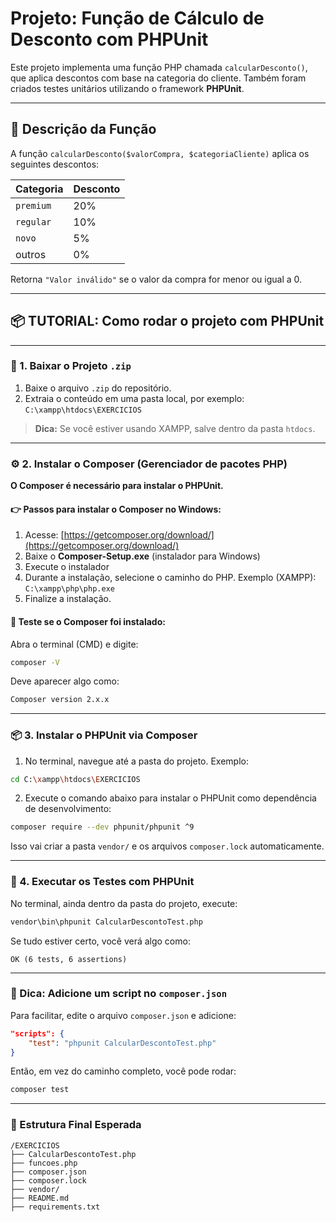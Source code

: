 # Projeto: Função de Cálculo de Desconto com PHPUnit

Este projeto implementa uma função PHP chamada `calcularDesconto()`, que aplica descontos com base na categoria do cliente. Também foram criados testes unitários utilizando o framework **PHPUnit**.

---

## 🧮 Descrição da Função

A função `calcularDesconto($valorCompra, $categoriaCliente)` aplica os seguintes descontos:

| Categoria | Desconto |
|-----------|----------|
| `premium` | 20%      |
| `regular` | 10%      |
| `novo`    | 5%       |
| outros    | 0%       |

Retorna `"Valor inválido"` se o valor da compra for menor ou igual a 0.

---

## 📦 **TUTORIAL: Como rodar o projeto com PHPUnit**

---

### 🔻 1. Baixar o Projeto `.zip`

1. Baixe o arquivo `.zip` do repositório.
2. Extraia o conteúdo em uma pasta local, por exemplo:
   `C:\xampp\htdocs\EXERCICIOS`

> **Dica:** Se você estiver usando XAMPP, salve dentro da pasta `htdocs`.

---

### ⚙️ 2. Instalar o Composer (Gerenciador de pacotes PHP)

**O Composer é necessário para instalar o PHPUnit.**

#### 👉 Passos para instalar o Composer no Windows:

1. Acesse: [https://getcomposer.org/download/](https://getcomposer.org/download/)
2. Baixe o **Composer-Setup.exe** (instalador para Windows)
3. Execute o instalador
4. Durante a instalação, selecione o caminho do PHP.
   Exemplo (XAMPP):
   `C:\xampp\php\php.exe`
5. Finalize a instalação.

#### 🧪 Teste se o Composer foi instalado:

Abra o terminal (CMD) e digite:

```bash
composer -V
```

Deve aparecer algo como:

```bash
Composer version 2.x.x
```

---

### 📦 3. Instalar o PHPUnit via Composer

1. No terminal, navegue até a pasta do projeto.
   Exemplo:

```bash
cd C:\xampp\htdocs\EXERCICIOS
```

2. Execute o comando abaixo para instalar o PHPUnit como dependência de desenvolvimento:

```bash
composer require --dev phpunit/phpunit ^9
```

Isso vai criar a pasta `vendor/` e os arquivos `composer.lock` automaticamente.

---

### 🧪 4. Executar os Testes com PHPUnit

No terminal, ainda dentro da pasta do projeto, execute:

```bash
vendor\bin\phpunit CalcularDescontoTest.php
```

Se tudo estiver certo, você verá algo como:

```
OK (6 tests, 6 assertions)
```

---

### 📝 Dica: Adicione um script no `composer.json`

Para facilitar, edite o arquivo `composer.json` e adicione:

```json
"scripts": {
    "test": "phpunit CalcularDescontoTest.php"
}
```

Então, em vez do caminho completo, você pode rodar:

```bash
composer test
```

---

### 📁 Estrutura Final Esperada

```
/EXERCICIOS
├── CalcularDescontoTest.php
├── funcoes.php
├── composer.json
├── composer.lock
├── vendor/
├── README.md
├── requirements.txt
```


